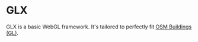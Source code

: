 
# GLX #

GLX is a basic WebGL framework.
It's tailored to perfectly fit <a href="http://osmbuildings.org">OSM Buildings (GL)</a>.
